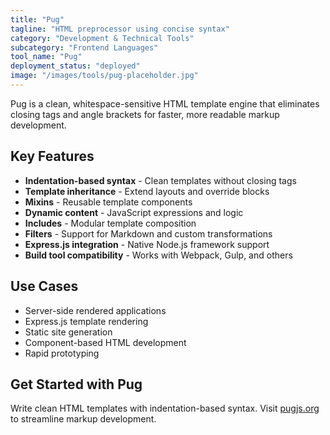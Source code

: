 ```yaml
---
title: "Pug"
tagline: "HTML preprocessor using concise syntax"
category: "Development & Technical Tools"
subcategory: "Frontend Languages"
tool_name: "Pug"
deployment_status: "deployed"
image: "/images/tools/pug-placeholder.jpg"
---
```

Pug is a clean, whitespace-sensitive HTML template engine that eliminates closing tags and angle brackets for faster, more readable markup development.

## Key Features

- **Indentation-based syntax** - Clean templates without closing tags
- **Template inheritance** - Extend layouts and override blocks
- **Mixins** - Reusable template components
- **Dynamic content** - JavaScript expressions and logic
- **Includes** - Modular template composition
- **Filters** - Support for Markdown and custom transformations
- **Express.js integration** - Native Node.js framework support
- **Build tool compatibility** - Works with Webpack, Gulp, and others

## Use Cases

- Server-side rendered applications
- Express.js template rendering
- Static site generation
- Component-based HTML development
- Rapid prototyping

## Get Started with Pug

Write clean HTML templates with indentation-based syntax. Visit [pugjs.org](https://pugjs.org) to streamline markup development.